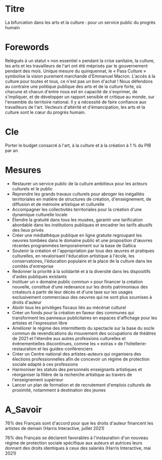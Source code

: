 # Titre
La bifurcation dans les arts et la culture : pour un service public du progrès humain
# Forewords
Relégués à un statut « non essentiel » pendant la crise sanitaire, la culture, les arts et les travailleurs de l'art ont été méprisés par le gouvernement pendant des mois. Unique mesure du quinquennat, le « Pass Culture » symbolise la vision purement marchande d'Emmanuel Macron. L'accès à la culture pour toutes et tous, ce n'est pas un bon d'achat ! Nous défendons au contraire une politique publique des arts et de la culture forte, où chacune et chacun d'entre nous est en capacité de s'exprimer, de s'impliquer, et de développer un rapport sensible et critique au monde, sur l'ensemble du territoire national. Il y a nécessité de faire confiance aux travailleurs de l'art. Vecteurs d'altérité et d'émancipation, les arts et la culture sont le cœur du progrès humain.

# Cle

Porter le budget consacré à l'art, à la culture et à la création à 1 % du PIB par an
# Mesures
* Restaurer un service public de la culture ambitieux pour les acteurs culturels et le public
* Reprendre les grands travaux culturels pour abroger les inégalités territoriales en matière de structures de création, d'enseignement, de diffusion et de mémoire artistique et culturelle
* Accompagner les collectivités territoriales pour la création d'une dynamique culturelle locale
* Étendre la gratuité dans tous les musées, garantir une tarification abordable dans les institutions publiques et encadrer les tarifs abusifs des lieux privés
* Créer une médiathèque publique en ligne gratuite regroupant les oeuvres tombées dans le domaine public et une proposition d'œuvres récentes programmées temporairement sur la base de Gallica
* Soutenir la création et l'appropriation par tous des œuvres et pratiques culturelles, en revalorisant l'éducation artistique à l'école, les conservatoires, l'éducation populaire et la place de la culture dans les comités d'entreprise
* Redonner la priorité à la solidarité et à la diversité dans les dispositifs d'aides publiques existants
* Instituer un « domaine public commun » pour financer la création nouvelle, constitué d'une redevance sur les droits patrimoniaux des créateurs à partir de leur décès et d'une taxe sur les usages exclusivement commerciaux des oeuvres qui ne sont plus soumises à droits d'auteur
* Abolir tous les privilèges fiscaux liés au mécénat culturel
* Créer un fonds pour la création en faveur des communes qui transforment les panneaux publicitaires en espaces d'affichage pour les artistes et l'expression libre
* Améliorer le régime des intermittents du spectacle sur la base du socle commun de revendications du mouvement des occupations de théâtres de 2021 et l'étendre aux autres professions culturelles et événementielles discontinues, comme les « extras » de l'hôtellerie-restauration et les guides-conférenciers
* Créer un Centre national des artistes-auteurs qui organisera des élections professionnelles afin de concevoir un régime de protection sociale adapté à ces professions
* Harmoniser les statuts des personnels enseignants artistiques et réorganiser la filière de la recherche artistique au travers de l'enseignement supérieur
* Lancer un plan de formation et de recrutement d'emplois culturels de proximité, notamment à destination des jeunes

# A_Savoir

76% des Français sont d'accord pour que les droits d'auteur financent les artistes de demain (Harris Interactive, juillet 2021)

76% des Français se déclarent favorables à l'instauration d'un nouveau régime de protection sociale spécifique aux auteurs et autrices leurs donnant des droits identiques à ceux des salariés (Harris Interactive, mai 2021)